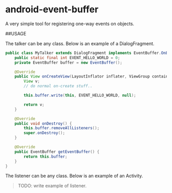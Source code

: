 # android-event-buffer
A very simple tool for registering one-way events on objects.


##USAGE

The talker can be any class. Below is an example of a DialogFragment.

```java
public class MyTalker extends DialogFragment implements EventBuffer.OnEventTalker {
    public static final int EVENT_HELLO_WORLD = 0;
    private EventBuffer buffer = new EventBuffer();

    @Override
    public View onCreateView(LayoutInflator inflater, ViewGroup container, Bundle savedInstanceState) {
        View v;
        // do normal on-create stuff..

        this.buffer.write(this, EVENT_HELLO_WORLD, null);

        return v;
    }

    @Override
    public void onDestroy() {
        this.buffer.removeAllListeners();
        super.onDestroy();
    }

    @Override
    public EventBuffer getEventBuffer() {
        return this.buffer;
    }
}
```

The listener can be any class. Below is an example of an Activity.

> TODO: write example of listener.